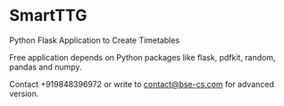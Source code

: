 # SmartTTG
Python Flask Application to Create Timetables 

Free application depends on Python packages like flask, pdfkit, random, pandas and numpy. 

Contact +919848396972 or write to contact@bse-cs.com for advanced version. 
